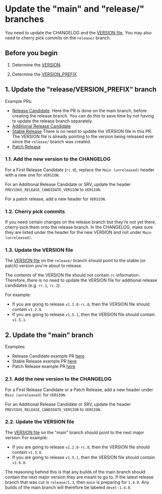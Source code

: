 # Update the "main" and "release/" branches

You need to update the CHANGELOG and the [VERSION file][VERSION-file].
You may also need to cherry pick commits on the `release/` branch.

## Before you begin

1. Determine the [VERSION](concepts/version.md).

2. Determine the [VERSION_PREFIX](concepts/version.md)

## 1. Update the "release/VERSION_PREFIX" branch

Example PRs:

* [Release Candidate](https://github.com/grafana/alloy/pull/1410).
  Here the PR is done on the main branch, before creating the release branch.
  You can do this to save time by not having to update the release branch separately.
* [Additional Release Candidate](https://github.com/grafana/alloy/pull/1701)
* [Stable Release](https://github.com/grafana/alloy/pull/1747)
  There is no need to update the VERSION file in this PR.
  The VERSION file is already pointing to the version being released ever since the `release/` branch was created.
* [Patch Release](https://github.com/grafana/alloy/pull/1767)

### 1.1. Add the new version to the CHANGELOG

For a First Release Candidate (`rc.0`), replace the `Main (unreleased)` header with a new one for  `VERSION`.

For an Additional Release Candidate or SRV, update the header `PREVIOUS_RELEASE_CANDIDATE_VERSION` to `VERSION`.

For a patch release, add a new header for `VERSION`.

### 1.2. Cherry pick commits

If you need certain changes on the release branch but they're not yet there, cherry-pick them onto the release branch.
In the CHANGELOG, make sure they are listed under the header for the new VERSION and not under `Main (unreleased)`.

### 1.3. Update the VERSION file

The [VERSION file][VERSION-file] on the `release/` branch should point to the stable (or patch) version you're about to release.

The contents of the VERSION file should not contain `rc` information.
Therefore, there is no need to update the VERSION file for additional release candidates (e.g. `rc.1`, `rc.2`).

For example:
* If you are going to release `v1.2.0-rc.0`, then the VERSION file should contain `v1.2.0`.
* If you are going to release `v1.5.1`, then the VERSION file should contain `v1.5.1`.

## 2. Update the "main" branch

Examples:

* Release Candidate example PR [here](https://github.com/grafana/alloy/pull/1410)
* Stable Release example PR [here](https://github.com/grafana/alloy/pull/1419)
* Patch Release example PR [here](https://github.com/grafana/alloy/pull/1769)

### 2.1. Add the new version to the CHANGELOG

For a First Release Candidate or a Patch Release, add a new header under `Main (unreleased)` for `VERSION`.

For an Additional Release Candidate or SRV, update the header `PREVIOUS_RELEASE_CANDIDATE_VERSION` to `VERSION`.

### 2.2. Update the VERSION file

The [VERSION file][VERSION-file] on the "main" branch should point to the next major version.
For example:
* If you are going to release `v1.2.0-rc.0`, then the VERSION file should contain `v1.3.0`.
* If you are going to release `v1.5.1`, then the VERSION file should contain `v1.6.0`.

The reasoning behind this is that any builds of the main branch should contain the next major version they are meant to go to.
If the latest release branch that was cut is `release/1.3`, then `main` is preparing for `1.4.0`.
Any builds of the main branch will therefore be labeled `devel-1.4.0`.

[VERSION-file]: https://github.com/grafana/alloy/blob/main/VERSION